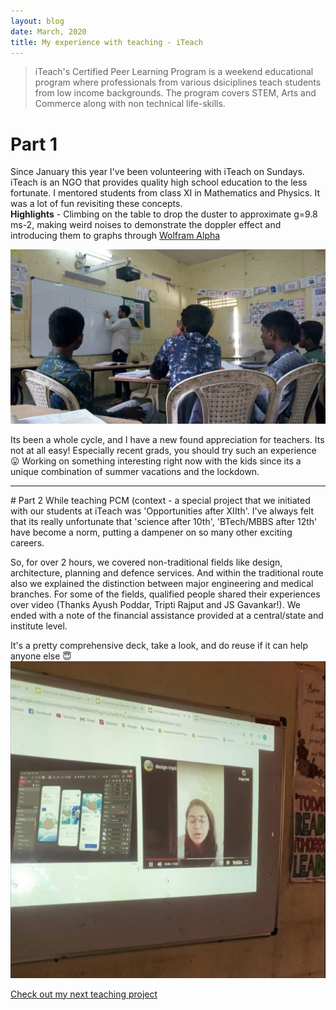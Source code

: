 ```yaml
---
layout: blog
date: March, 2020
title: My experience with teaching - iTeach
---
```


<!-- <h1 class="display-1">My experience with teaching</h1> -->

>iTeach's Certified Peer Learning Program is a weekend educational program where professionals from various dsiciplines teach students from low income backgrounds. The program covers STEM, Arts and Commerce along with non technical life-skills.

# Part 1
Since January this year I've been volunteering with iTeach on Sundays. iTeach is an NGO that provides quality high school education to the less fortunate. I mentored students from class XI in Mathematics and Physics. It was a lot of fun revisiting these concepts. <br>**Highlights** - Climbing on the table to drop the duster to approximate g=9.8 ms-2, making weird noises to demonstrate the doppler effect and introducing them to graphs through [Wolfram Alpha](https://www.wolframalpha.com/)

<img src="/blogs/iteach_images/physicsclass.jpeg">

Its been a whole cycle, and I have a new found appreciation for teachers. Its not at all easy! Especially recent grads, you should try such an experience 😛
Working on something interesting right now with the kids since its a unique combination of summer vacations and the lockdown.
<hr>
# Part 2
While teaching PCM (context -  a special project that we initiated with our students at iTeach was 'Opportunities after XIIth'. I've always felt that its really unfortunate that 'science after 10th', 'BTech/MBBS after 12th' have become a norm, putting a dampener on so many other exciting careers.

So, for over 2 hours, we covered non-traditional fields like design, architecture, planning and defence services. And within the traditional route also we explained the distinction between major engineering and medical branches. For some of the fields, qualified people shared their experiences over video (Thanks Ayush Poddar, Tripti Rajput and JS Gavankar!). 
We ended with a note of the financial assistance provided at a central/state and institute level.

It's a pretty comprehensive deck, take a look, and do reuse if it can help anyone else 😇
<img src="/blogs/iteach_images/Annotation 2020-08-17 051939.png">

<a href="iteach3.html">Check out my next teaching project</a>
